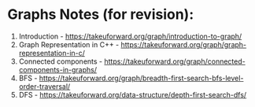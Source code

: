 # Graphs Notes (for revision):

1. Introduction - https://takeuforward.org/graph/introduction-to-graph/
2. Graph Representation in C++ - https://takeuforward.org/graph/graph-representation-in-c/
3. Connected components - https://takeuforward.org/graph/connected-components-in-graphs/
4. BFS - https://takeuforward.org/graph/breadth-first-search-bfs-level-order-traversal/
5. DFS - https://takeuforward.org/data-structure/depth-first-search-dfs/

